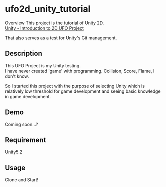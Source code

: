 ufo2d_unity_tutorial
====

Overview
This project is the tutorial of Unity 2D.  
[Unity \- Introduction to 2D UFO Project](https://unity3d.com/jp/learn/tutorials/projects/2d-ufo-tutorial/introduction-2d-ufo-project)

That also serves as a test for Unity's Git management.

## Description
This UFO Project is my Unity testing.  
I have never created 'game' with programming. Collision, Score, Flame, I don't know.  

So I started this project with the purpose of selecting Unity which is relatively low threshold for game development and seeing basic knowledge in game development.

## Demo
Coming soon...?

## Requirement
Unity5.2

## Usage
Clone and Start!
